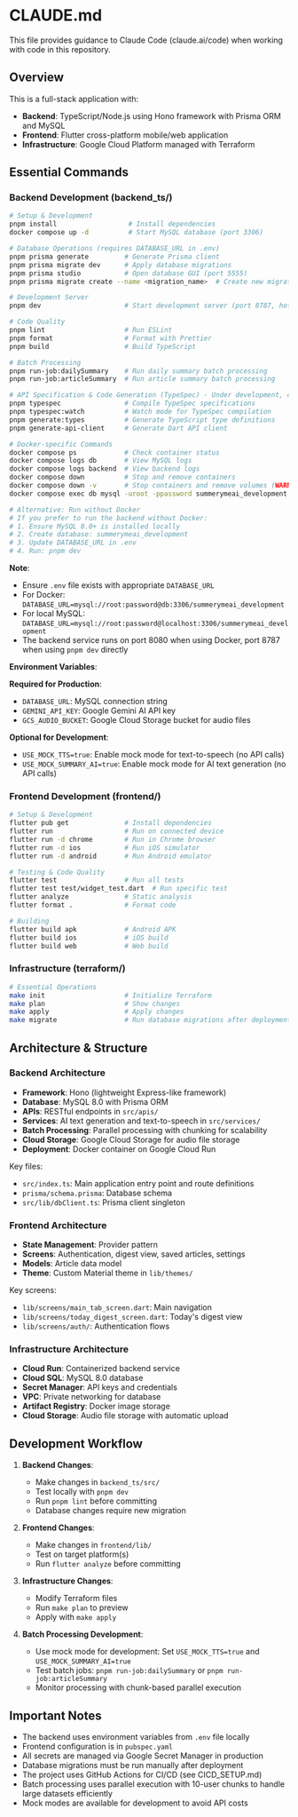 # CLAUDE.md

This file provides guidance to Claude Code (claude.ai/code) when working with code in this repository.

## Overview

This is a full-stack application with:
- **Backend**: TypeScript/Node.js using Hono framework with Prisma ORM and MySQL
- **Frontend**: Flutter cross-platform mobile/web application
- **Infrastructure**: Google Cloud Platform managed with Terraform

## Essential Commands

### Backend Development (backend_ts/)
```bash
# Setup & Development
pnpm install                  # Install dependencies
docker compose up -d          # Start MySQL database (port 3306)

# Database Operations (requires DATABASE_URL in .env)
pnpm prisma generate         # Generate Prisma client
pnpm prisma migrate dev      # Apply database migrations
pnpm prisma studio           # Open database GUI (port 5555)
pnpm prisma migrate create --name <migration_name>  # Create new migration

# Development Server
pnpm dev                     # Start development server (port 8787, hot reload)

# Code Quality
pnpm lint                    # Run ESLint
pnpm format                  # Format with Prettier
pnpm build                   # Build TypeScript

# Batch Processing
pnpm run-job:dailySummary    # Run daily summary batch processing
pnpm run-job:articleSummary  # Run article summary batch processing

# API Specification & Code Generation (TypeSpec) - Under development, currently unused
pnpm typespec                # Compile TypeSpec specifications
pnpm typespec:watch          # Watch mode for TypeSpec compilation
pnpm generate:types          # Generate TypeScript type definitions
pnpm generate-api-client     # Generate Dart API client

# Docker-specific Commands
docker compose ps            # Check container status
docker compose logs db       # View MySQL logs
docker compose logs backend  # View backend logs
docker compose down          # Stop and remove containers
docker compose down -v       # Stop containers and remove volumes (WARNING: deletes data)
docker compose exec db mysql -uroot -ppassword summerymeai_development  # Access MySQL CLI

# Alternative: Run without Docker
# If you prefer to run the backend without Docker:
# 1. Ensure MySQL 8.0+ is installed locally
# 2. Create database: summerymeai_development
# 3. Update DATABASE_URL in .env
# 4. Run: pnpm dev
```

**Note**:
- Ensure `.env` file exists with appropriate `DATABASE_URL`
- For Docker: `DATABASE_URL=mysql://root:password@db:3306/summerymeai_development`
- For local MySQL: `DATABASE_URL=mysql://root:password@localhost:3306/summerymeai_development`
- The backend service runs on port 8080 when using Docker, port 8787 when using `pnpm dev` directly

**Environment Variables**:

**Required for Production**:
- `DATABASE_URL`: MySQL connection string
- `GEMINI_API_KEY`: Google Gemini AI API key
- `GCS_AUDIO_BUCKET`: Google Cloud Storage bucket for audio files

**Optional for Development**:
- `USE_MOCK_TTS=true`: Enable mock mode for text-to-speech (no API calls)
- `USE_MOCK_SUMMARY_AI=true`: Enable mock mode for AI text generation (no API calls)

### Frontend Development (frontend/)
```bash
# Setup & Development
flutter pub get              # Install dependencies
flutter run                  # Run on connected device
flutter run -d chrome        # Run in Chrome browser
flutter run -d ios           # Run iOS simulator
flutter run -d android       # Run Android emulator

# Testing & Code Quality
flutter test                 # Run all tests
flutter test test/widget_test.dart  # Run specific test
flutter analyze              # Static analysis
flutter format .             # Format code

# Building
flutter build apk            # Android APK
flutter build ios            # iOS build
flutter build web            # Web build
```

### Infrastructure (terraform/)
```bash
# Essential Operations
make init                    # Initialize Terraform
make plan                    # Show changes
make apply                   # Apply changes
make migrate                 # Run database migrations after deployment
```

## Architecture & Structure

### Backend Architecture
- **Framework**: Hono (lightweight Express-like framework)
- **Database**: MySQL 8.0 with Prisma ORM
- **APIs**: RESTful endpoints in `src/apis/`
- **Services**: AI text generation and text-to-speech in `src/services/`
- **Batch Processing**: Parallel processing with chunking for scalability
- **Cloud Storage**: Google Cloud Storage for audio file storage
- **Deployment**: Docker container on Google Cloud Run

Key files:
- `src/index.ts`: Main application entry point and route definitions
- `prisma/schema.prisma`: Database schema
- `src/lib/dbClient.ts`: Prisma client singleton

### Frontend Architecture
- **State Management**: Provider pattern
- **Screens**: Authentication, digest view, saved articles, settings
- **Models**: Article data model
- **Theme**: Custom Material theme in `lib/themes/`

Key screens:
- `lib/screens/main_tab_screen.dart`: Main navigation
- `lib/screens/today_digest_screen.dart`: Today's digest view
- `lib/screens/auth/`: Authentication flows

### Infrastructure Architecture
- **Cloud Run**: Containerized backend service
- **Cloud SQL**: MySQL 8.0 database
- **Secret Manager**: API keys and credentials
- **VPC**: Private networking for database
- **Artifact Registry**: Docker image storage
- **Cloud Storage**: Audio file storage with automatic upload

## Development Workflow

1. **Backend Changes**:
   - Make changes in `backend_ts/src/`
   - Test locally with `pnpm dev`
   - Run `pnpm lint` before committing
   - Database changes require new migration

2. **Frontend Changes**:
   - Make changes in `frontend/lib/`
   - Test on target platform(s)
   - Run `flutter analyze` before committing

3. **Infrastructure Changes**:
   - Modify Terraform files
   - Run `make plan` to preview
   - Apply with `make apply`

4. **Batch Processing Development**:
   - Use mock mode for development: Set `USE_MOCK_TTS=true` and `USE_MOCK_SUMMARY_AI=true`
   - Test batch jobs: `pnpm run-job:dailySummary` or `pnpm run-job:articleSummary`
   - Monitor processing with chunk-based parallel execution

## Important Notes

- The backend uses environment variables from `.env` file locally
- Frontend configuration is in `pubspec.yaml`
- All secrets are managed via Google Secret Manager in production
- Database migrations must be run manually after deployment
- The project uses GitHub Actions for CI/CD (see CICD_SETUP.md)
- Batch processing uses parallel execution with 10-user chunks to handle large datasets efficiently
- Mock modes are available for development to avoid API costs
